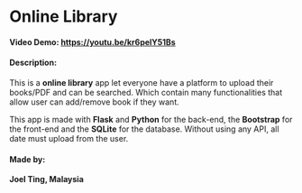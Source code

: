 # Online Library

#### Video Demo: https://youtu.be/kr6pelY51Bs
#### Description:
This is a **online library** app let everyone have a platform to upload their books/PDF and can be searched. Which contain many functionalities that allow user can add/remove book if they want.

This app is made with **Flask** and **Python** for the back-end, the **Bootstrap** for the front-end and the **SQLite** for the database. Without using any API, all date must upload from the user.

#### Made by: 
**Joel Ting, Malaysia**
